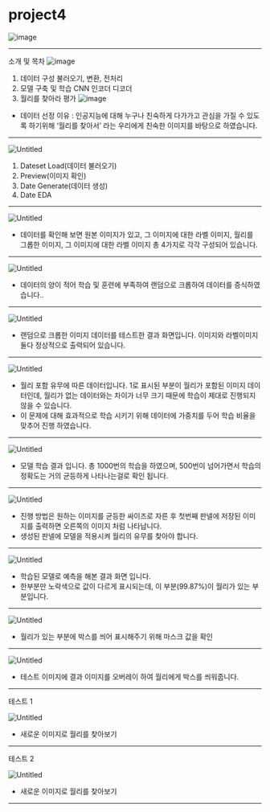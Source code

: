 # project4
![image](https://user-images.githubusercontent.com/97435321/192409663-720f2706-d170-4f5f-91c9-ae2e2a8afbb7.png)

---
소개 및 목차
![image](https://user-images.githubusercontent.com/97435321/192409747-ee5c6b04-cb56-4d8e-94fc-52f642cacb4d.png)
1. 데이터 구성
  불러오기, 변환, 전처리
2. 모델 구축 및 학습
  CNN 인코더 디코더
3. 월리를 찾아라
  평가
![image](https://user-images.githubusercontent.com/97435321/192409943-eb4cbb3b-4996-4c5d-b002-465006dd14b3.png)

- 데이터 선정 이유 : 인공지능에 대해 누구나 친숙하게 다가가고 관심을 가질 수 있도록 하기위해 ‘월리를 찾아서’ 라는 우리에게 친숙한 이미지를 바탕으로 하였습니다.

---

![Untitled](https://s3-us-west-2.amazonaws.com/secure.notion-static.com/7a8024d9-0aad-45d7-b700-e5ca1fd59b71/Untitled.png)

1. Dateset Load(데이터 불러오기)
2. Preview(이미지 확인)
3. Date Generate(데이터 생성)
4. Date EDA

---

![Untitled](https://s3-us-west-2.amazonaws.com/secure.notion-static.com/8e9627e2-5dd0-49ca-8747-673be652857d/Untitled.png)

- 데이터를 확인해 보면 원본 이미지가 있고, 그 이미지에 대한 라벨 이미지, 월리를 그롭한 이미지, 그 이미지에 대한 라벨 이미지 총 4가지로 각각 구성되어 있습니다.

---

![Untitled](https://s3-us-west-2.amazonaws.com/secure.notion-static.com/54e82ae0-363a-4824-90e4-306c37ed48a2/Untitled.png)

- 데이터의 양이 적어 학습 및 훈련에 부족하여 랜덤으로 크롭하여 데이터를 증식하였습니다..

---

![Untitled](https://s3-us-west-2.amazonaws.com/secure.notion-static.com/09d99ba7-be5a-4f01-9dd9-448fcd23ea58/Untitled.png)

- 랜덤으로 크롭한 이미지 데이터를 테스트한 결과 화면입니다. 이미지와 라벨이미지 둘다 정상적으로 출력되어 있습니다.

---

![Untitled](https://s3-us-west-2.amazonaws.com/secure.notion-static.com/af406559-6309-4529-adfe-c5aff61a0059/Untitled.png)

- 월리 포함 유무에 따른 데이터입니다. 1로 표시된 부분이 월리가 포함된 이미지 데이터인데, 월리가 없는 데이터와는 차이가 너무 크기 때문에 학습이 제대로 진행되지 않을 수 있습니다.
- 이 문제에 대해 효과적으로 학습 시키기 위해 데이터에 가중치를 두어 학습 비율을 맞추어 진행 하였습니다.

---

![Untitled](https://s3-us-west-2.amazonaws.com/secure.notion-static.com/c006fa86-57d1-48e3-b8cd-433dac4bce68/Untitled.png)

- 모델 학습 결과 입니다. 총 1000번의 학습을 하였으며, 500번이 넘어가면서 학습의 정확도는 거의 균등하게 나타나는걸로 확인 됩니다.

---

![Untitled](https://s3-us-west-2.amazonaws.com/secure.notion-static.com/d9bea3e7-bb60-431d-838b-df4680ecc0cc/Untitled.png)

- 진행 방법은 원하는 이미지를 균등한 싸이즈로 자른 후 첫번째 판넬에 저장된 이미지를 출력하면 오른쪽의 이미지 처럼 나타납니다.
- 생성된 판넬에 모델을 적용시켜 월리의 유무를 찾아야 합니다.

---

![Untitled](https://s3-us-west-2.amazonaws.com/secure.notion-static.com/d2b26f4b-d270-4c62-91a1-5d68c29fbe6a/Untitled.png)

- 학습된 모델로 예측을 해본 결과 화면 입니다.
- 한부분만 노락색으로 값이 다르게 표시되는데, 이 부분(99.87%)이 월리가 있는 부분입니다.

---

![Untitled](https://s3-us-west-2.amazonaws.com/secure.notion-static.com/5ac3ab1b-4b77-4965-95dc-26cdf28cffa6/Untitled.png)

- 월리가 있는 부분에 박스를 씌어 표시해주기 위해 마스크 값을 확인

---

![Untitled](https://s3-us-west-2.amazonaws.com/secure.notion-static.com/5ad616bc-406c-4f08-a554-36d168d381b8/Untitled.png)

- 테스트 이미지에 결과 이미지를 오버레이 하여 월리에게 박스를 씌워줍니다.

---

테스트 1

![Untitled](https://s3-us-west-2.amazonaws.com/secure.notion-static.com/e2ad8cda-3c7c-41c1-a147-ded3f8d71eac/Untitled.png)

- 새로운 이미지로 월리를 찾아보기

---

테스트 2

![Untitled](https://s3-us-west-2.amazonaws.com/secure.notion-static.com/a465e869-c9e4-4ca7-ac6e-b1c6a58d5e46/Untitled.png)

- 새로운 이미지로 월리를 찾아보기

---
